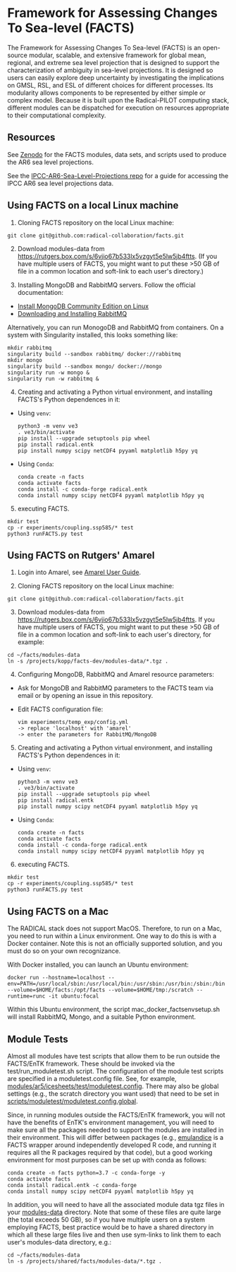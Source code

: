 # Framework for Assessing Changes To Sea-level (FACTS)

The Framework for Assessing Changes To Sea-level (FACTS) is an open-source modular, scalable, and extensive framework for global mean, regional, and extreme sea level projection that is designed to support the characterization of ambiguity in sea-level projections. It is designed so users can easily explore deep uncertainty by investigating the implications on GMSL, RSL, and ESL of different choices for different processes. Its modularity allows components to be represented by either simple or complex model. Because it is built upon the Radical-PILOT computing stack, different modules can be dispatched for execution on resources appropriate to their computational complexity.

## Resources

See [Zenodo](https://doi.org/10.5281/zenodo.6419954) for the FACTS modules, data sets, and scripts used to produce the AR6 sea level projections.

See the [IPCC-AR6-Sea-Level-Projections repo](https://github.com/rutgers-ESSP/IPCC-AR6-Sea-Level-Projections) for a guide for accessing the IPCC AR6 sea level projections data.

## Using FACTS on a local Linux machine

1. Cloning FACTS repository on the local Linux machine:

  ```
  git clone git@github.com:radical-collaboration/facts.git
  ```

2. Download modules-data from https://rutgers.box.com/s/6vjio67b533lx5vzgyt5e5lw5jb4ftts. (If you have multiple users of FACTS, you might want to put these >50 GB of file in a common location and soft-link to each user's directory.) 

3. Installing MongoDB and RabbitMQ servers. Follow the official documentation:

  - [Install MongoDB Community Edition on Linux](https://www.mongodb.com/docs/manual/administration/install-on-linux/)
  - [Downloading and Installing RabbitMQ](https://www.rabbitmq.com/download.html)
  
  Alternatively, you can run MonogoDB and RabbitMQ from containers. On a system with Singularity installed, this looks something like:
 
  ```
  mkdir rabbitmq
  singularity build --sandbox rabbitmq/ docker://rabbitmq
  mkdir mongo
  singularity build --sandbox mongo/ docker://mongo
  singularity run -w mongo &
  singularity run -w rabbitmq &
  ```

4. Creating and activating a Python virtual environment, and installing FACTS's Python dependences in it:

  - Using `venv`:

    ```
    python3 -m venv ve3
    . ve3/bin/activate
    pip install --upgrade setuptools pip wheel
    pip install radical.entk
    pip install numpy scipy netCDF4 pyyaml matplotlib h5py yq
    ```

  - Using `Conda`:

    ```
    conda create -n facts
    conda activate facts
    conda install -c conda-forge radical.entk
    conda install numpy scipy netCDF4 pyyaml matplotlib h5py yq
    ```

5. executing FACTS.

  ```
  mkdir test
  cp -r experiments/coupling.ssp585/* test
  python3 runFACTS.py test
  ```

## Using FACTS on Rutgers' Amarel

1. Login into Amarel, see [Amarel User Guide](https://oarc.rutgers.edu/resources/amarel/).

2. Cloning FACTS repository on the local Linux machine:

  ```
  git clone git@github.com:radical-collaboration/facts.git
  ```

3. Download modules-data from https://rutgers.box.com/s/6vjio67b533lx5vzgyt5e5lw5jb4ftts. If you have multiple users of FACTS, you might want to put these >50 GB of file in a common location and soft-link to each user's directory, for example:

```
cd ~/facts/modules-data
ln -s /projects/kopp/facts-dev/modules-data/*.tgz . 
```

4. Configuring MongoDB, RabbitMQ and Amarel resource parameters:

  - Ask for MongoDB and RabbitMQ parameters to the FACTS team via email or by opening an issue in this repository.
  - Edit FACTS configuration file:

    ```
    vim experiments/temp_exp/config.yml
    -> replace 'localhost' with 'amarel'
    -> enter the parameters for RabbitMQ/MongoDB
    ```

5. Creating and activating a Python virtual environment, and installing FACTS's Python dependences in it:

  - Using `venv`:

    ```
    python3 -m venv ve3
    . ve3/bin/activate
    pip install --upgrade setuptools pip wheel
    pip install radical.entk
    pip install numpy scipy netCDF4 pyyaml matplotlib h5py yq
    ```

  - Using `Conda`:

    ```
    conda create -n facts
    conda activate facts
    conda install -c conda-forge radical.entk
    conda install numpy scipy netCDF4 pyyaml matplotlib h5py yq
    ```

6. executing FACTS.

  ```
  mkdir test
  cp -r experiments/coupling.ssp585/* test
  python3 runFACTS.py test
  ```

## Using FACTS on a Mac

The RADICAL stack does not support MacOS. Therefore, to run on a Mac, you need to run within a Linux environment. One way to do this is with a Docker container. Note this is not an officially supported solution, and you must do so on your own recognizance.

With Docker installed, you can launch an Ubuntu environment:

  ```
  docker run --hostname=localhost --env=PATH=/usr/local/sbin:/usr/local/bin:/usr/sbin:/usr/bin:/sbin:/bin --volume=$HOME/facts:/opt/facts --volume=$HOME/tmp:/scratch --runtime=runc -it ubuntu:focal
  ```
Within this Ubuntu environment, the script mac_docker_factsenvsetup.sh will install RabbitMQ, Mongo, and a suitable Python environment.

## Module Tests

Almost all modules have test scripts that allow them to be run outside the FACTS/EnTK framework. These should be invoked via the test/run_moduletest.sh script. The configuration of the module test scripts are specified in a moduletest.config file. See, for example, [modules/ar5/icesheets/test/moduletest.config](modules/ar5/icesheets/test/moduletest.config). There may also be global settings (e.g., the scratch directory you want used) that need to be set in [scripts/moduletest/moduletest.config.global](scripts/moduletest/moduletest.config.global).

Since, in running modules outside the FACTS/EnTK framework, you will not have the benefits of EnTK's environment management, you will need to make sure all the packages needed to support the modules are installed in their environment. This will differ between packages (e.g., [emulandice](modules/emulandice) is a FACTS wrapper around independently developed R code, and running it requires all the R packages required by that code), but a good working environment for most purposes can be set up with conda as follows:

```
conda create -n facts python=3.7 -c conda-forge -y
conda activate facts
conda install radical.entk -c conda-forge
conda install numpy scipy netCDF4 pyyaml matplotlib h5py yq
```

In addition, you will need to have all the associated module data tgz files in your [modules-data](modules-data) directory. Note that some of these files are quite large (the total exceeds 50 GB), so if you have multiple users on a system employing FACTS, best practice would be to have a shared directory in which all these large files live and then use sym-links to link them to each user's modules-data directory, e.g.:

```
cd ~/facts/modules-data
ln -s /projects/shared/facts/modules-data/*.tgz .
```
